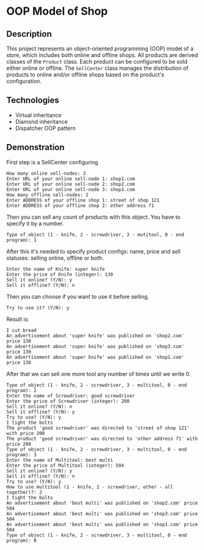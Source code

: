 # OOP Model of Shop

## Description

This project represents an object-oriented programming (OOP) model of a store, which includes both online and offline shops. All products are derived classes of the `Product` class. Each product can be configured to be sold either online or offline. The `SellCenter` class manages the distribution of products to online and/or offline shops based on the product's configuration.

## Technologies

- Virtual inheritance
- Diamond inheritance
- Dispatcher OOP pattern

## Demonstration
First step is a SellCenter configuring 
```
How many online sell-nodes: 3
Enter URL of your online sell-node 1: shop1.com
Enter URL of your online sell-node 2: shop2.com
Enter URL of your online sell-node 3: shop3.com
How many offline sell-nodes: 2
Enter ADDRESS of your offline shop 1: street of shop 121
Enter ADDRESS of your offline shop 2: other address 71
```
Then you can sell any count of products with this object. You have to specify it by a number.
```
Type of object (1 - knife, 2 - screwdriver, 3 - mutitool, 0 - end program): 1
```
After this it's needed to specify product configs: name, price and sell statuses: selling online, offline or both.
```
Enter the name of Knife: super knife
Enter the price of Knife (integer): 130
Sell it online? (Y/N): y
Sell it offline? (Y/N): n
```
Then you can choose if you want to use it before selling.
```
Try to use it? (Y/N): y
```
Result is:
```
I cut bread
An advertisement about 'super knife' was published on 'shop2.com' price 130
An advertisement about 'super knife' was published on 'shop3.com' price 130
An advertisement about 'super knife' was published on 'shop1.com' price 130
```
After that we can sell one more tool any number of times until we write 0.
```
Type of object (1 - knife, 2 - screwdriver, 3 - multitool, 0 - end program): 2
Enter the name of Screwdriver: good screwdriver
Enter the price of Screwdriver (integer): 200
Sell it online? (Y/N): n
Sell it offline? (Y/N): y
Try to use? (Y/N): y
I tight the bolts
The product 'good screwdriver' was directed to 'street of shop 121' with price 200
The product 'good screwdriver' was directed to 'other address 71' with price 200
Type of object (1 - knife, 2 - screwdriver, 3 - multitool, 0 - end program): 3
Enter the name of Multitool: best multi
Enter the price of Multitool (integer): 504
Sell it online? (Y/N): y
Sell it offline? (Y/N): n
Try to use? (Y/N): y
How to use multitool (1 - knife, 2 - screwdriver, other - all together)?: 2
I tight the bolts
An advertisement about 'best multi' was published on 'shop2.com' price 504
An advertisement about 'best multi' was published on 'shop3.com' price 504
An advertisement about 'best multi' was published on 'shop1.com' price 504
Type of object (1 - knife, 2 - screwdriver, 3 - multitool, 0 - end program): 0
```
